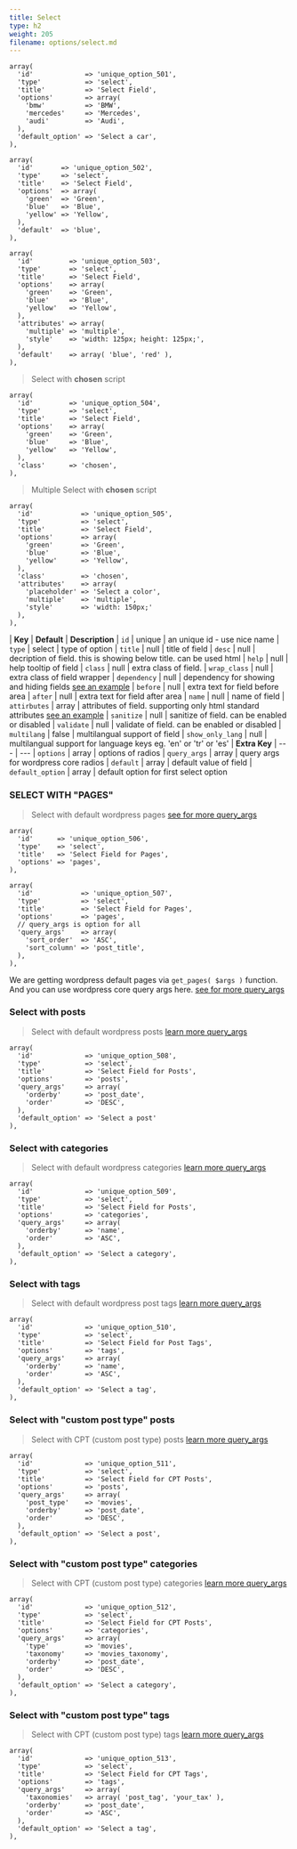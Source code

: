 ```yaml
---
title: Select
type: h2
weight: 205
filename: options/select.md
---
```


```php?start_line=1
array(
  'id'             => 'unique_option_501',
  'type'           => 'select',
  'title'          => 'Select Field',
  'options'        => array(
    'bmw'          => 'BMW',
    'mercedes'     => 'Mercedes',
    'audi'         => 'Audi',
  ),
  'default_option' => 'Select a car',
),
```

```php?start_line=1
array(
  'id'       => 'unique_option_502',
  'type'     => 'select',
  'title'    => 'Select Field',
  'options'  => array(
    'green'  => 'Green',
    'blue'   => 'Blue',
    'yellow' => 'Yellow',
  ),
  'default'  => 'blue',
),
```

```php?start_line=1
array(
  'id'         => 'unique_option_503',
  'type'       => 'select',
  'title'      => 'Select Field',
  'options'    => array(
    'green'    => 'Green',
    'blue'     => 'Blue',
    'yellow'   => 'Yellow',
  ),
  'attributes' => array(
    'multiple' => 'multiple',
    'style'    => 'width: 125px; height: 125px;',
  ),
  'default'    => array( 'blue', 'red' ),
),
```

> Select with **chosen** script

```php?start_line=1
array(
  'id'         => 'unique_option_504',
  'type'       => 'select',
  'title'      => 'Select Field',
  'options'    => array(
    'green'    => 'Green',
    'blue'     => 'Blue',
    'yellow'   => 'Yellow',
  ),
  'class'      => 'chosen',
),
```

> Multiple Select with **chosen** script

```php?start_line=1
array(
  'id'            => 'unique_option_505',
  'type'          => 'select',
  'title'         => 'Select Field',
  'options'       => array(
    'green'       => 'Green',
    'blue'        => 'Blue',
    'yellow'      => 'Yellow',
  ),
  'class'         => 'chosen',
  'attributes'    => array(
    'placeholder' => 'Select a color',
    'multiple'    => 'multiple',
    'style'       => 'width: 150px;'
  ),
),
```

| **Key**          | **Default** | **Description**
| `id`             | unique      | an unique id - use nice name
| `type`           | select      | type of option
| `title`          | null        | title of field
| `desc`           | null        | decription of field. this is showing below title. can be used html
| `help`           | null        | help tooltip of field
| `class`          | null        | extra class of field.
| `wrap_class`     | null        | extra class of field wrapper
| `dependency`     | null        | dependency for showing and hiding fields [see an example](#how-to-use-dependency)
| `before`         | null        | extra text for field before area
| `after`          | null        | extra text for field after area
| `name`           | null        | name of field
| `attirbutes`     | array       | attributes of field. supporting only html standard attributes [see an example](#how-to-use-attributes)
| `sanitize`       | null        | sanitize of field. can be enabled or disabled
| `validate`       | null        | validate of field. can be enabled or disabled
| `multilang`      | false       | multilangual support of field
| `show_only_lang` | null        | multilangual support for language keys eg. 'en' or 'tr' or 'es'
| **Extra Key**    | ---         | ---
| `options`        | array       | options of radios
| `query_args`     | array       | query args for wordpress core radios
| `default`        | array       | default value of field
| `default_option` | array       | default option for first select option

### SELECT WITH "PAGES"

> Select with default wordpress pages [see for more query_args](http://codex.wordpress.org/Function_Reference/get_pages)

```php?start_line=1
array(
  'id'      => 'unique_option_506',
  'type'    => 'select',
  'title'   => 'Select Field for Pages',
  'options' => 'pages',
),
```

```php?start_line=1
array(
  'id'            => 'unique_option_507',
  'type'          => 'select',
  'title'         => 'Select Field for Pages',
  'options'       => 'pages',
  // query_args is option for all
  'query_args'    => array(
    'sort_order'  => 'ASC',
    'sort_column' => 'post_title',
  ),
),
```

We are getting wordpress default pages via `get_pages( $args )` function. And you can use wordpress core query args here.
[see for more query_args](http://codex.wordpress.org/Function_Reference/get_pages)

### Select with posts

> Select with default wordpress posts [learn more query_args](http://codex.wordpress.org/Function_Reference/get_posts)

```php?start_line=1
array(
  'id'             => 'unique_option_508',
  'type'           => 'select',
  'title'          => 'Select Field for Posts',
  'options'        => 'posts',
  'query_args'     => array(
    'orderby'      => 'post_date',
    'order'        => 'DESC',
  ),
  'default_option' => 'Select a post'
),
```

### Select with categories

> Select with default wordpress categories [learn more query_args](http://codex.wordpress.org/Function_Reference/get_categories)

```php?start_line=1
array(
  'id'             => 'unique_option_509',
  'type'           => 'select',
  'title'          => 'Select Field for Posts',
  'options'        => 'categories',
  'query_args'     => array(
    'orderby'      => 'name',
    'order'        => 'ASC',
  ),
  'default_option' => 'Select a category',
),
```

### Select with tags

> Select with default wordpress post tags [learn more query_args](http://codex.wordpress.org/Function_Reference/get_terms)

```php?start_line=1
array(
  'id'             => 'unique_option_510',
  'type'           => 'select',
  'title'          => 'Select Field for Post Tags',
  'options'        => 'tags',
  'query_args'     => array(
    'orderby'      => 'name',
    'order'        => 'ASC',
  ),
  'default_option' => 'Select a tag',
),
```

### Select with "custom post type" posts

> Select with CPT (custom post type) posts [learn more query_args](http://codex.wordpress.org/Function_Reference/get_posts)

```php?start_line=1
array(
  'id'             => 'unique_option_511',
  'type'           => 'select',
  'title'          => 'Select Field for CPT Posts',
  'options'        => 'posts',
  'query_args'     => array(
    'post_type'    => 'movies',
    'orderby'      => 'post_date',
    'order'        => 'DESC',
  ),
  'default_option' => 'Select a post',
),
```

### Select with "custom post type" categories

> Select with CPT (custom post type) categories [learn more query_args](http://codex.wordpress.org/Function_Reference/get_categories)

```php?start_line=1
array(
  'id'             => 'unique_option_512',
  'type'           => 'select',
  'title'          => 'Select Field for CPT Posts',
  'options'        => 'categories',
  'query_args'     => array(
    'type'         => 'movies',
    'taxonomy'     => 'movies_taxonomy',
    'orderby'      => 'post_date',
    'order'        => 'DESC',
  ),
  'default_option' => 'Select a category',
),
```

### Select with "custom post type" tags

> Select with CPT (custom post type) tags [learn more query_args](http://codex.wordpress.org/Function_Reference/get_terms)

```php?start_line=1
array(
  'id'             => 'unique_option_513',
  'type'           => 'select',
  'title'          => 'Select Field for CPT Tags',
  'options'        => 'tags',
  'query_args'     => array(
    'taxonomies'   => array( 'post_tag', 'your_tax' ),
    'orderby'      => 'post_date',
    'order'        => 'ASC',
  ),
  'default_option' => 'Select a tag',
),
```
